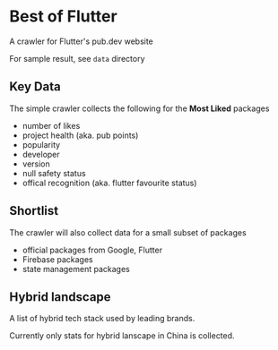 # Best of Flutter

A crawler for Flutter's pub.dev website

For sample result, see `data` directory

## Key Data

The simple crawler collects the following for the **Most Liked** packages

- number of likes
- project health (aka. pub points)
- popularity
- developer
- version
- null safety status
- offical recognition (aka. flutter favourite status)


## Shortlist

The crawler will also collect data for a small subset of packages

- official packages from Google, Flutter
- Firebase packages
- state management packages


## Hybrid landscape

A list of hybrid tech stack used by leading brands.

Currently only stats for hybrid lanscape in China is collected.




